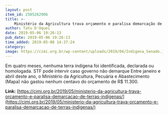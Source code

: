 ```yaml
---
layout: post
item_id: 2585262906
title: >-
    Ministério da Agricultura trava orçamento e paralisa demarcação de terras indígenas
author: Tatu D'Oquei
date: 2019-05-06 19:26:13
pub_date: 2019-05-06 19:26:13
time_added: 2019-05-08 14:37:24
category: 
image: https://cimi.org.br/wp-content/uploads/2019/04/Indigena_Senado.jpg
---
```


Em quatro meses, nenhuma terra indígena foi identificada, declarada ou homologada. STF pode intervir caso governo não demarque Entre janeiro e abril deste ano, o Ministério da Agricultura, Pecuária e Abastecimento (Mapa) não gastou nenhum centavo do orçamento de R$ 11.300.

**Link:** [https://cimi.org.br/2019/05/ministerio-da-agricultura-trava-orcamento-e-paralisa-demarcacao-de-terras-indigenas/](https://cimi.org.br/2019/05/ministerio-da-agricultura-trava-orcamento-e-paralisa-demarcacao-de-terras-indigenas/)

